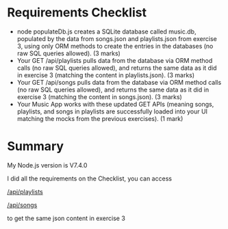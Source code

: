 # Requirements Checklist
* node populateDb.js creates a SQLite database called music.db, populated by the data from songs.json and playlists.json from exercise 3, using only ORM methods to create the entries in the databases (no raw SQL queries allowed). (3 marks)
* Your GET /api/playlists pulls data from the database via ORM method calls (no raw SQL queries allowed), and returns the same data as it did in exercise 3 (matching the content in playlists.json). (3 marks)
* Your GET /api/songs pulls data from the database via ORM method calls (no raw SQL queries allowed), and returns the same data as it did in exercise 3 (matching the content in songs.json). (3 marks)
* Your Music App works with these updated GET APIs (meaning songs, playlists, and songs in playlists are successfully loaded into your UI matching the mocks from the previous exercises). (1 mark)

# Summary
My Node.js version is V7.4.0

I did all the requirements on the Checklist, you can access 

[/api/playlists]

[/api/songs]

to get the same json content in exercise 3

[/api/playlists]: http://localhost:3000/api/playlists
[/api/songs]: http://localhost:3000/api/songs